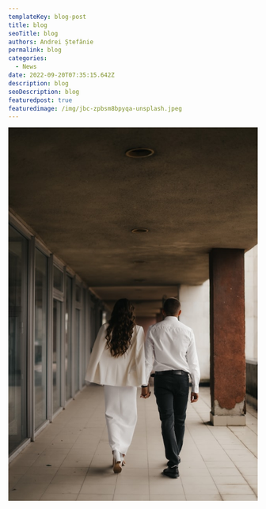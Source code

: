 ```yaml
---
templateKey: blog-post
title: blog
seoTitle: blog
authors: Andrei Ștefănie
permalink: blog
categories:
  - News
date: 2022-09-20T07:35:15.642Z
description: blog
seoDescription: blog
featuredpost: true
featuredimage: /img/jbc-zpbsm8bpyqa-unsplash.jpeg
---
```

<img src="/img/natali-hordiiuk-xq_5z8nqnds-unsplash.jpeg" alt="" title="" class="shadows"/>